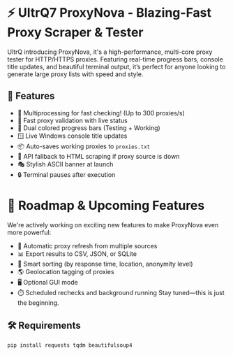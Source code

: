 # ⚡ UltrQ7 ProxyNova - Blazing-Fast Proxy Scraper & Tester

UltrQ introducing ProxyNova, it's a high-performance, multi-core proxy tester for HTTP/HTTPS proxies. Featuring real-time progress bars, console title updates, and beautiful terminal output, it’s perfect for anyone looking to generate large proxy lists with speed and style.

## 🚀 Features

- 🧠 Multiprocessing for fast checking! (Up to 300 proxies/s)
- 🎯 Fast proxy validation with live status
- 🎨 Dual colored progress bars (Testing + Working)
- 🪟 Live Windows console title updates
- 📦 Auto-saves working proxies to `proxies.txt`
- 🦾 API fallback to HTML scraping if proxy source is down
- 🎭 Stylish ASCII banner at launch
- 🔒 Terminal pauses after execution

# 🚧 Roadmap & Upcoming Features
We're actively working on exciting new features to make ProxyNova even more powerful:
- 🔁 Automatic proxy refresh from multiple sources
- 📊 Export results to CSV, JSON, or SQLite
- 🧠 Smart sorting (by response time, location, anonymity level)
- 🌎 Geolocation tagging of proxies
- 🖥️ Optional GUI mode
- ⏱️ Scheduled rechecks and background running
Stay tuned—this is just the beginning.


## 🛠️ Requirements

```bash
pip install requests tqdm beautifulsoup4

